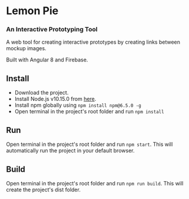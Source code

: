 # Lemon Pie 
### An Interactive Prototyping Tool
A web tool for creating interactive prototypes by creating links between mockup images. 

Built with Angular 8 and Firebase. 

## Install
* Download the project.
* Install Node.js v10.15.0 from [here](https://nodejs.org/en/download/).
* Install npm globally using `npm install npm@6.5.0 -g`
* Open terminal in the project's root folder and run `npm install`

## Run
 Open terminal in the project's root folder and run `npm start`. This will automatically run the project in your default browser.

## Build
Open terminal in the project's root folder and run `npm run build`. This will create the project's dist folder. 
